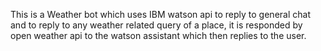 This is a Weather bot which uses IBM watson api to reply to general chat and to reply to any weather related query of a place, it is
responded by open weather api to the watson assistant which then replies to the user.
